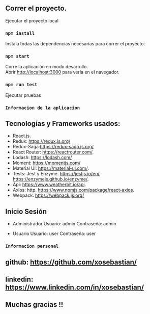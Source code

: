 ## Correr el proyecto.

Ejecutar el proyecto local 

### `npm install`

Instala todas las dependencias necesarias para correr el proyecto.

### `npm start`
Corre la aplicación en modo desarrollo.<br />
Abrir [http://localhost:3000](http://localhost:3000) para verla en el navegador.

### `npm run test`

Ejecutar pruebas

### `Informacion de la aplicacion`

## Tecnologías  y Frameworks usados:

- React.js.
- Redux: https://redux.js.org/
- Redux-Saga:https://redux-saga.js.org/
- React Router: https://reactrouter.com/.
- Lodash: https://lodash.com/
- Moment: https://momentjs.com/
- Material UI:  https://material-ui.com/.
- Tests: Jest y Enzyme. https://jestjs.io/en/, https://enzymejs.github.io/enzyme/.
- Api: https://www.weatherbit.io/api.
- Axios: http. https://www.npmjs.com/package/react-axios.
- Webpack: https://webpack.js.org/

## Inicio Sesión

- Administrador
Usuario: admin
Contraseña: admin

- Usuario
Usuario: user
Contraseña: user

### `Informacion personal`

## github: https://github.com/xosebastian/
## linkedin: https://www.linkedin.com/in/xosebastian/


## Muchas gracias !!
